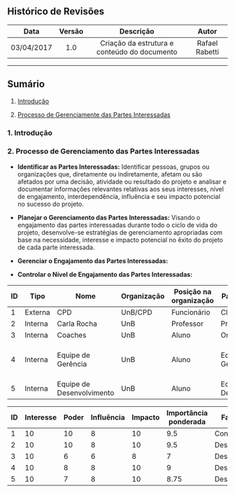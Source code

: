 ## Histórico de Revisões

| Data | Versão | Descrição | Autor |
|:----:|:------:|:---------:|:-----:|
|03/04/2017|1.0|Criação da estrutura e conteúdo do documento|Rafael Rabetti|

***

## Sumário
1. [Introdução](#1-introdução)

2. [Processo de Gerenciamente das Partes Interessadas](#2-processo-de-gerenciamente-das-partes-interessadas) 

### 1. Introdução


### 2. Processo de Gerenciamento das Partes Interessadas

* **Identificar as Partes Interessadas:** Identificar pessoas, grupos ou organizações que, diretamente ou indiretamente, afetam ou são afetados por uma decisão, atividade ou resultado do projeto e analisar e documentar informações relevantes relativas aos seus interesses, nível de engajamento, interdependência, influência e seu impacto potencial no sucesso do projeto.

* **Planejar o Gerenciamento das Partes Interessadas:** Visando o engajamento das partes interessadas durante todo o ciclo de vida do projeto, desenvolve-se estratégias de gerenciamento apropriadas com base na necessidade, interesse e impacto potencial no êxito do projeto de cada parte interessada.

* **Gerenciar o Engajamento das Partes Interessadas:** 

* **Controlar o Nível de Engajamento das Partes Interessadas:** 


| ID | Tipo    | Nome                      | Organização | Posição na organização | Papel no projeto          | Responsabilidade no projeto                       |
|----|---------|---------------------------|-------------|------------------------|---------------------------|---------------------------------------------------|
| 1  | Externa | CPD                       | UnB/CPD     | Funcionário            | Cliente                   | Validar                                           |
| 2  | Interna | Carla Rocha               | UnB         | Professor              | Professora                | Supervisionar                                     |
| 3  | Interna | Coaches                   | UnB         | Aluno                  | Orientador                | Orientar                                          |
| 4  | Interna | Equipe de Gerência        | UnB         | Aluno                  | Equipe de Gerência        | Gerenciar o projeto e a equipe de desenvolvimento |
| 5  | Interna | Equipe de Desenvolvimento | UnB         | Aluno                  | Equipe de Desenvolvimento | Desenvolver o projeto                             |

| ID | Interesse  | Poder | Influência | Impacto | Importância ponderada | Fase de maior interesse   |
|----|------------|-------|------------|---------|-----------------------|---------------------------|
| 1  | 10         | 10    | 8          | 10      | 9.5                   | Conclusão                 |
| 2  | 10         | 10    | 8          | 10      | 9.5                   | Desenvolvimento           |
| 3  | 10         | 6     | 6          | 8       | 7                     | Desenvolvimento           |
| 4  | 10         | 8     | 8          | 10      | 9                     | Desenvolvimento/Conclusão |
| 5  | 10         | 7     | 8          | 10      | 8.75                  | Desenvolvimento/Conclusão |